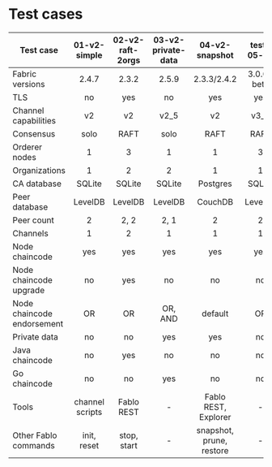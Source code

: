 # Test cases

| Test case                 |    01-v2-simple    |   02-v2-raft-2orgs   | 03-v2-private-data |       04-v2-snapshot        |  test-05-v3  |  test-06-v3-bft |
| ------------------------- |:---------------:|:-----------:|:----------:|:------------------------:|:------------------:|:---------------------:|
| Fabric versions           |      2.4.7      |    2.3.2    |   2.5.9    |       2.3.3/2.4.2        |     3.0.0-beta     |      3.0.0-beta       |
| TLS                       |       no        |     yes     |     no     |           yes            |        yes         |          yes          |
| Channel capabilities      |       v2        |     v2      |    v2_5    |            v2            |        v3_0        |          v3_0         |
| Consensus                 |      solo       |    RAFT     |    solo    |           RAFT           |        RAFT        |          BFT          |
| Orderer nodes             |        1        |      3      |     1      |            1             |         3          |          4            |
| Organizations             |        1        |      2      |     2      |            1             |         1          |          1            |
| CA database               |     SQLite      |   SQLite    |   SQLite   |         Postgres         |        SQLite      |         SQLite        |
| Peer database             |     LevelDB     |   LevelDB   |  LevelDB   |         CouchDB          |        LevelDB     |         LevelDB       |
| Peer count                |        2        |    2, 2     |    2, 1    |            2             |          2         |          2            |
| Channels                  |        1        |      2      |     1      |            1             |          1         |          1            |
| Node chaincode            |       yes       |     yes     |    yes     |           yes            |         yes        |          yes          |
| Node chaincode upgrade    |       no        |     yes     |     no     |            no            |         no         |          no           |
| Node chaincode endorsement|       OR        |     OR      |  OR, AND   |         default          |         OR         |          OR           |
| Private data              |       no        |     no      |    yes     |           yes            |         no         |          no           |
| Java chaincode            |       no        |     yes     |     no     |            no            |         no         |          no           |
| Go chaincode              |       no        |     no      |     yes     |            no            |         no         |          no           |
| Tools                     | channel scripts | Fablo REST  |     -      |  Fablo REST, Explorer    |         -          |          -            |
| Other Fablo commands      |   init, reset   | stop, start |     -      | snapshot, prune, restore |         -          |          -            |
